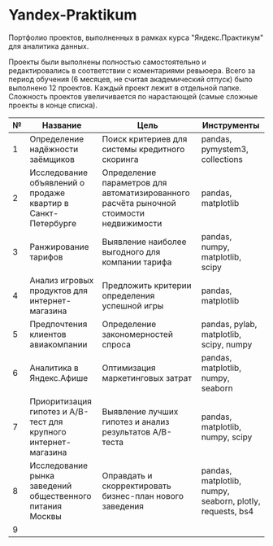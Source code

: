 # Yandex-Praktikum
Портфолио проектов, выполненных в рамках курса "Яндекс.Практикум" для аналитика данных.

Проекты были выполнены полностью самостоятельно и редактировались в соответствии с коментариями ревьюера. Всего за период обучения (6 месяцев, не считая академический отпуск) было выполнено 12 проектов. Каждый проект лежит в отдельной папке. Сложность проектов увеличивается по нарастающей (самые сложные проекты в конце списка).

№ | Название | Цель | Инструменты
--|----------|----------|------------
1| Определение надёжности заёмщиков | Поиск критериев для системы кредитного скоринга | pandas, pymystem3, collections
2| Исследование объявлений о продаже квартир в Санкт-Петербурге | Определение параметров для автоматизированного расчёта рыночной стоимости недвижимости | pandas, matplotlib
3| Ранжирование тарифов | Выявление наиболее выгодного для компании тарифа | pandas, numpy, matplotlib, scipy
4| Анализ игровых продуктов для интернет-магазина | Предложить критерии определения успешной игры |  pandas, matplotlib
5| Предпочтения клиентов авиакомпании | Определение закономерностей спроса | pandas, pylab, matplotlib, scipy, numpy
6| Аналитика в Яндекс.Афише | Оптимизация маркетинговых затрат | pandas, matplotlib, numpy, seaborn
7| Приоритизация гипотез и А/В-тест для крупного интернет-магазина | Выявление лучших гипотез и анализ результатов A/B-теста | pandas, matplotlib, numpy, scipy
8| Исследование рынка заведений общественного питания Москвы | Оправдать и скорректировать бизнес-план нового заведения | pandas, matplotlib, numpy, seaborn, plotly, requests, bs4
9|  |  |
